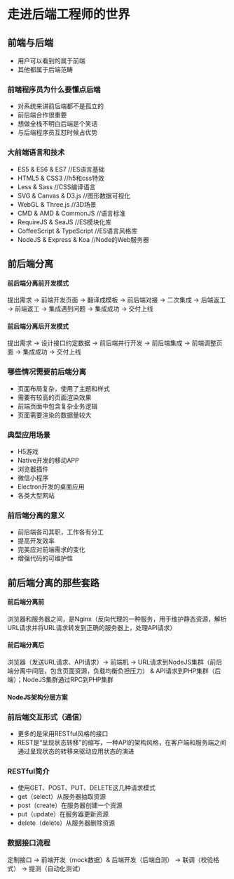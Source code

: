 # 走进后端工程师的世界

## 前端与后端

* 用户可以看到的属于前端
* 其他都属于后端范畴

### 前端程序员为什么要懂点后端

* 对系统来讲前后端都不是孤立的
* 前后端合作很重要
* 想做全栈不明白后端是个笑话
* 与后端程序员互怼时候占优势

### 大前端语言和技术

* ES5 & ES6 & ES7  //ES语言基础
* HTML5 & CSS3  //h5和css特效
* Less & Sass  //CSS编译语言
* SVG & Canvas & D3.js  //图形数据可视化
* WebGL & Three.js  //3D场景
* CMD & AMD & CommonJS  //语言标准
* RequireJS & SeaJS  //ES模块化库
* CoffeeScript & TypeScript  //ES语言风格库
* NodeJS & Express & Koa  //Node的Web服务器

## 前后端分离

#### 前后端分离前开发模式

提出需求 -> 前端开发页面 -> 翻译成模板 -> 前后端对接 -> 二次集成 -> 后端返工 -> 前端返工 -> 集成遇到问题 -> 集成成功 -> 交付上线

#### 前后端分离后开发模式

提出需求 -> 设计接口约定数据 -> 前后端并行开发 -> 前后端集成 -> 前端调整页面 -> 集成成功 -> 交付上线

### 哪些情况需要前后端分离

* 页面布局复杂，使用了主题和样式
* 需要有较高的页面渲染效果
* 前端页面中包含复杂业务逻辑
* 页面需要渲染的数据量较大

### 典型应用场景

* H5游戏
* Native开发的移动APP
* 浏览器插件
* 微信小程序
* Electron开发的桌面应用
* 各类大型网站

### 前后端分离的意义

* 前后端各司其职，工作各有分工
* 提高开发效率
* 完美应对前端需求的变化
* 增强代码的可维护性

## 前后端分离的那些套路

#### 前后端分离前

浏览器和服务器之间，是Nginx（反向代理的一种服务，用于维护静态资源，解析URL请求并将URL请求转发到正确的服务器上，处理API请求）

#### 前后端分离后

浏览器（发送URL请求、API请求）-> 前端机 -> URL请求到NodeJS集群（前后端分离中间层，包含页面资源，负载均衡负担压力） & API请求到PHP集群（后端）；NodeJS集群通过RPC到PHP集群

#### NodeJS架构分层方案

### 前后端交互形式（通信）

* 更多的是采用RESTful风格的接口
* REST是“呈现状态转移”的缩写，一种API的架构风格，在客户端和服务端之间通过呈现状态的转移来驱动应用状态的演进

### RESTful简介

* 使用GET、POST、PUT、DELETE这几种请求模式
* get（select）从服务器抽取资源
* post（create）在服务器创建一个资源
* put（update）在服务器更新资源
* delete（delete）从服务器删除资源

### 数据接口流程

定制接口 -> 前端开发（mock数据）& 后端开发（后端自测） -> 联调（校验格式） -> 提测（自动化测试）


